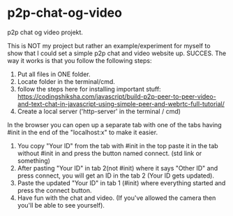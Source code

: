 # p2p-chat-og-video
p2p chat og video projekt.

This is NOT my project but rather an example/experiment for myself to show that I could set a simple p2p chat and video website up. SUCCES.
The way it works is that you follow the following steps:
1. Put all files in ONE folder.
2. Locate folder in the terminal/cmd.
3. follow the steps here for installing important stuff: https://codingshiksha.com/javascript/build-p2p-peer-to-peer-video-and-text-chat-in-javascript-using-simple-peer-and-webrtc-full-tutorial/
4. Create a local server ('http-server' in the terminal / cmd)

In the browser you can open up a separate tab with one of the tabs having #init in the end of the "localhost:x" to make it easier.
1. You copy "Your ID" from the tab with #init in the top paste it in the tab without #init in and press the button named connect. (std link or something)
2. After pasting "Your ID" in tab 2(not #init) where it says "Other ID" and press connect, you will get an ID in the tab 2 (Your ID gets updated).
3. Paste the updated "Your ID" in tab 1 (#init) where everything started and press the connect button.
4. Have fun with the chat and video. (If you've allowed the camera then you'll be able to see yourself).
